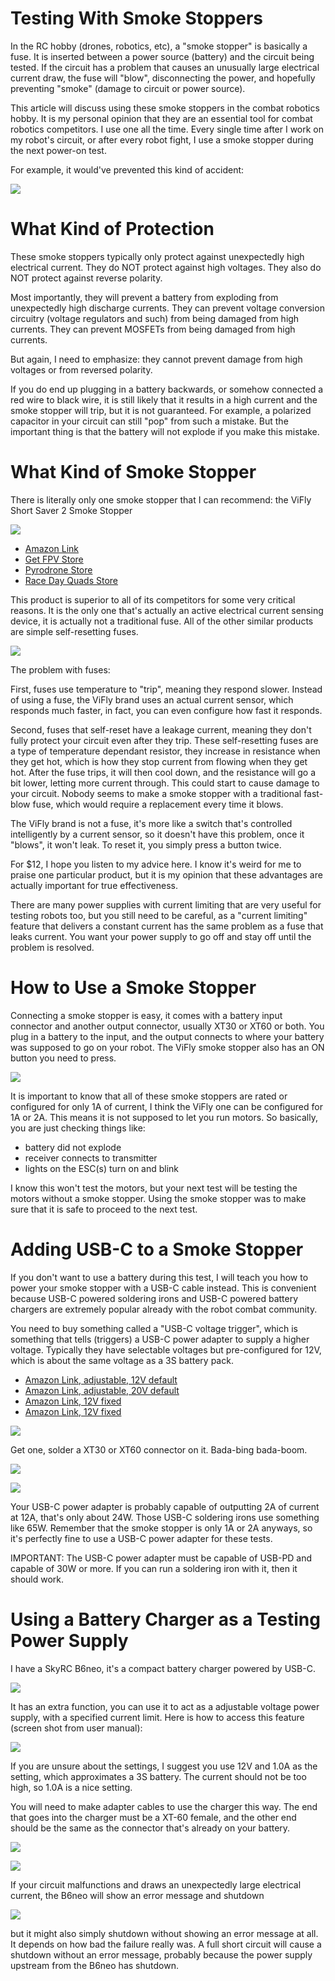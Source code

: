 # Testing With Smoke Stoppers

In the RC hobby (drones, robotics, etc), a "smoke stopper" is basically a fuse. It is inserted between a power source (battery) and the circuit being tested. If the circuit has a problem that causes an unusually large electrical current draw, the fuse will "blow", disconnecting the power, and hopefully preventing "smoke" (damage to circuit or power source).

This article will discuss using these smoke stoppers in the combat robotics hobby. It is my personal opinion that they are an essential tool for combat robotics competitors. I use one all the time. Every single time after I work on my robot's circuit, or after every robot fight, I use a smoke stopper during the next power-on test.

For example, it would've prevented this kind of accident:

![](convo.fw.png)

# What Kind of Protection

These smoke stoppers typically only protect against unexpectedly high electrical current. They do NOT protect against high voltages. They also do NOT protect against reverse polarity.

Most importantly, they will prevent a battery from exploding from unexpectedly high discharge currents. They can prevent voltage conversion circuitry (voltage regulators and such) from being damaged from high currents. They can prevent MOSFETs from being damaged from high currents.

But again, I need to emphasize: they cannot prevent damage from high voltages or from reversed polarity.

If you do end up plugging in a battery backwards, or somehow connected a red wire to black wire, it is still likely that it results in a high current and the smoke stopper will trip, but it is not guaranteed. For example, a polarized capacitor in your circuit can still "pop" from such a mistake. But the important thing is that the battery will not explode if you make this mistake.
 
# What Kind of Smoke Stopper

There is literally only one smoke stopper that I can recommend: the ViFly Short Saver 2 Smoke Stopper

![](vifly.jpg)

 * [Amazon Link](https://www.amazon.com/VIFLY-ShortSaver-Electronic-Short-Circuit-Available/dp/B088TVVNVM/ref=sr_1_4)
 * [Get FPV Store](https://www.getfpv.com/vifly-shortsaver-2-smart-smoke-stopper-xt60-xt30.html)
 * [Pyrodrone Store](https://pyrodrone.com/products/vifly-short-saver-2)
 * [Race Day Quads Store](https://www.racedayquads.com/products/vifly-short-saver-2-smoke-stopper-xt30-xt60)

This product is superior to all of its competitors for some very critical reasons. It is the only one that's actually an active electrical current sensing device, it is actually not a traditional fuse. All of the other similar products are simple self-resetting fuses.

![](notrecommended.fw.png)

The problem with fuses:

First, fuses use temperature to "trip", meaning they respond slower. Instead of using a fuse, the ViFly brand uses an actual current sensor, which responds much faster, in fact, you can even configure how fast it responds.

Second, fuses that self-reset have a leakage current, meaning they don't fully protect your circuit even after they trip. These self-resetting fuses are a type of temperature dependant resistor, they increase in resistance when they get hot, which is how they stop current from flowing when they get hot. After the fuse trips, it will then cool down, and the resistance will go a bit lower, letting more current through. This could start to cause damage to your circuit. Nobody seems to make a smoke stopper with a traditional fast-blow fuse, which would require a replacement every time it blows.

The ViFly brand is not a fuse, it's more like a switch that's controlled intelligently by a current sensor, so it doesn't have this problem, once it "blows", it won't leak. To reset it, you simply press a button twice.

For $12, I hope you listen to my advice here. I know it's weird for me to praise one particular product, but it is my opinion that these advantages are actually important for true effectiveness.

There are many power supplies with current limiting that are very useful for testing robots too, but you still need to be careful, as a "current limiting" feature that delivers a constant current has the same problem as a fuse that leaks current. You want your power supply to go off and stay off until the problem is resolved.

# How to Use a Smoke Stopper

Connecting a smoke stopper is easy, it comes with a battery input connector and another output connector, usually XT30 or XT60 or both. You plug in a battery to the input, and the output connects to where your battery was supposed to go on your robot. The ViFly smoke stopper also has an ON button you need to press.

![](usingsmokestopper.jpg)

It is important to know that all of these smoke stoppers are rated or configured for only 1A of current, I think the ViFly one can be configured for 1A or 2A. This means it is not supposed to let you run motors. So basically, you are just checking things like:

 * battery did not explode
 * receiver connects to transmitter
 * lights on the ESC(s) turn on and blink

I know this won't test the motors, but your next test will be testing the motors without a smoke stopper. Using the smoke stopper was to make sure that it is safe to proceed to the next test.

# Adding USB-C to a Smoke Stopper

If you don't want to use a battery during this test, I will teach you how to power your smoke stopper with a USB-C cable instead. This is convenient because USB-C powered soldering irons and USB-C powered battery chargers are extremely popular already with the robot combat community.

You need to buy something called a "USB-C voltage trigger", which is something that tells (triggers) a USB-C power adapter to supply a higher voltage. Typically they have selectable voltages but pre-configured for 12V, which is about the same voltage as a 3S battery pack.

 * [Amazon Link, adjustable, 12V default](https://www.amazon.com/Trigger-Charging-Adjustable-Voltage-Board/dp/B0D54584JB/ref=sr_1_15)
 * [Amazon Link, adjustable, 20V default](https://www.amazon.com/Trigger-Adjustable-Voltage-Module-Default/dp/B0B688SKNK/ref=sr_1_5)
 * [Amazon Link, 12V fixed](https://www.amazon.com/AITRIP-Voltage-Trigger-Module-Type-C/dp/B09M3SQSXL/ref=sr_1_3)
 * [Amazon Link, 12V fixed](https://www.amazon.com/Trigger-Adjustable-Voltage-Module-Default/dp/B0BRNGKRDJ/ref=sr_1_5)

![](usbctriggeramazon.fw.png)

Get one, solder a XT30 or XT60 connector on it. Bada-bing bada-boom.

![](usbcxt30.jpg)

![](viflywithusbc.jpg)

Your USB-C power adapter is probably capable of outputting 2A of current at 12A, that's only about 24W. Those USB-C soldering irons use something like 65W. Remember that the smoke stopper is only 1A or 2A anyways, so it's perfectly fine to use a USB-C power adapter for these tests.

IMPORTANT: The USB-C power adapter must be capable of USB-PD and capable of 30W or more. If you can run a soldering iron with it, then it should work.

# Using a Battery Charger as a Testing Power Supply

I have a SkyRC B6neo, it's a compact battery charger powered by USB-C.

![](b6neo.fw.png)

It has an extra function, you can use it to act as a adjustable voltage power supply, with a specified current limit. Here is how to access this feature (screen shot from user manual):

![](b6neodcpower.fw.png)

If you are unsure about the settings, I suggest you use 12V and 1.0A as the setting, which approximates a 3S battery. The current should not be too high, so 1.0A is a nice setting.

You will need to make adapter cables to use the charger this way. The end that goes into the charger must be a XT-60 female, and the other end should be the same as the connector that's already on your battery.

![](xt60toxt30.jpg)

![](b6neoused.jpg)

If your circuit malfunctions and draws an unexpectedly large electrical current, the B6neo will show an error message and shutdown

![](b6neoerrormsg.jpg)

but it might also simply shutdown without showing an error message at all. It depends on how bad the failure really was. A full short circuit will cause a shutdown without an error message, probably because the power supply upstream from the B6neo has shutdown.
